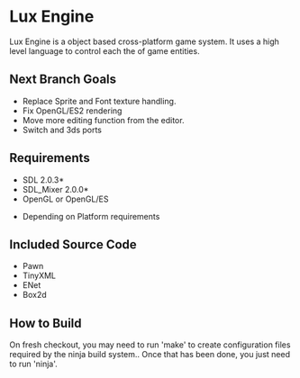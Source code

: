 Lux Engine
=======================
Lux Engine is a object based cross-platform game system. It uses a high level language to control each the of game entities.

Next Branch Goals
----------------------
- Replace Sprite and Font texture handling.
- Fix OpenGL/ES2 rendering 
- Move more editing function from the editor.
- Switch and 3ds ports


Requirements
----------------------
- SDL 2.0.3*
- SDL_Mixer 2.0.0*
- OpenGL or OpenGL/ES

* Depending on Platform requirements

Included Source Code
----------------------
- Pawn
- TinyXML
- ENet
- Box2d

How to Build
----------------------
On fresh checkout, you may need to run 'make' to create configuration files required by the ninja build system..
Once that has been done, you just need to run 'ninja'.


